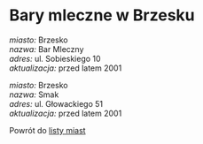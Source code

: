 # Bary mleczne w Brzesku





*miasto:*  Brzesko    <br/>
*nazwa:*  Bar Mleczny   <br/>
*adres:*  ul. Sobieskiego 10   <br/>
*aktualizacja:* przed latem 2001 <br/>



*miasto:*  Brzesko    <br/>
*nazwa:*  Smak   <br/>
*adres:*  ul. Głowackiego 51   <br/>
*aktualizacja:* przed latem 2001 <br/>

Powrót do [listy miast](/bary_mleczne)


